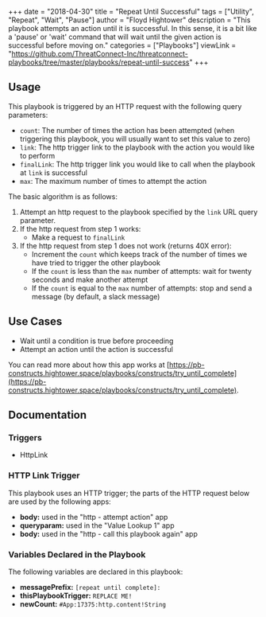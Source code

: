 +++
date = "2018-04-30"
title = "Repeat Until Successful"
tags = ["Utility", "Repeat", "Wait", "Pause"]
author = "Floyd Hightower"
description = "This playbook attempts an action until it is successful. In this sense, it is a bit like a 'pause' or 'wait' command that will wait until the given action is successful before moving on."
categories = ["Playbooks"]
viewLink = "https://github.com/ThreatConnect-Inc/threatconnect-playbooks/tree/master/playbooks/repeat-until-success"
+++

## Usage

This playbook is triggered by an HTTP request with the following query parameters:

- `count`: The number of times the action has been attempted (when triggering this playbook, you will usually want to set this value to zero)
- `link`: The http trigger link to the playbook with the action you would like to perform
- `finalLink`: The http trigger link you would like to call when the playbook at `link` is successful
- `max`: The maximum number of times to attempt the action

The basic algorithm is as follows:

1. Attempt an http request to the playbook specified by the `link` URL query parameter.
2. If the http request from step 1 works:
    - Make a request to `finalLink`
3. If the http request from step 1 does not work (returns 40X error):
    - Increment the `count` which keeps track of the number of times we have tried to trigger the other playbook
    - If the `count` is less than the `max` number of attempts: wait for twenty seconds and make another attempt
    - If the `count` is equal to the `max` number of attempts: stop and send a message (by default, a slack message)

## Use Cases

* Wait until a condition is true before proceeding
* Attempt an action until the action is successful

You can read more about how this app works at [https://pb-constructs.hightower.space/playbooks/constructs/try_until_complete](https://pb-constructs.hightower.space/playbooks/constructs/try_until_complete).

## Documentation

### Triggers

- HttpLink

### HTTP Link Trigger

This playbook uses an HTTP trigger; the parts of the HTTP request below are used by the following apps:

- **body:** used in the "http - attempt action" app
- **queryparam:** used in the "Value Lookup 1" app
- **body:** used in the "http - call this playbook again" app

### Variables Declared in the Playbook

The following variables are declared in this playbook:

- **messagePrefix:** `[repeat until complete]:`
- **thisPlaybookTrigger:** `REPLACE ME!`
- **newCount:** `#App:17375:http.content!String`
